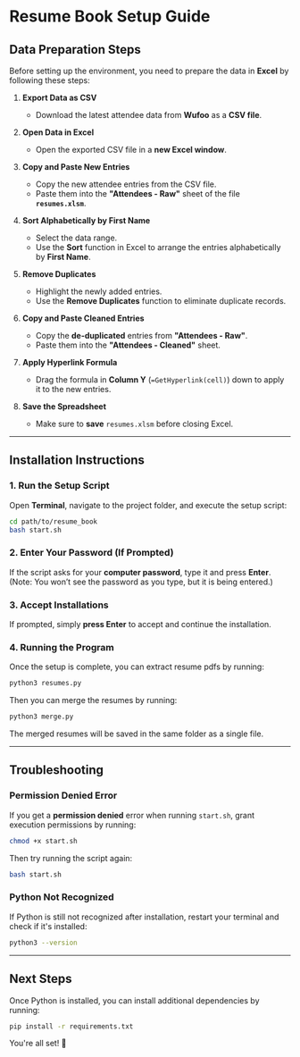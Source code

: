 # Resume Book Setup Guide

## Data Preparation Steps

Before setting up the environment, you need to prepare the data in **Excel** by following these steps:

1. **Export Data as CSV**

   - Download the latest attendee data from **Wufoo** as a **CSV file**.

2. **Open Data in Excel**

   - Open the exported CSV file in a **new Excel window**.

3. **Copy and Paste New Entries**

   - Copy the new attendee entries from the CSV file.
   - Paste them into the **"Attendees - Raw"** sheet of the file **`resumes.xlsm`**.

4. **Sort Alphabetically by First Name**

   - Select the data range.
   - Use the **Sort** function in Excel to arrange the entries alphabetically by **First Name**.

5. **Remove Duplicates**

   - Highlight the newly added entries.
   - Use the **Remove Duplicates** function to eliminate duplicate records.

6. **Copy and Paste Cleaned Entries**

   - Copy the **de-duplicated** entries from **"Attendees - Raw"**.
   - Paste them into the **"Attendees - Cleaned"** sheet.

7. **Apply Hyperlink Formula**

   - Drag the formula in **Column Y** (`=GetHyperlink(cell)`) down to apply it to the new entries.

8. **Save the Spreadsheet**
   - Make sure to **save** `resumes.xlsm` before closing Excel.

---

## Installation Instructions

### 1. Run the Setup Script

Open **Terminal**, navigate to the project folder, and execute the setup script:

```sh
cd path/to/resume_book
bash start.sh
```

### 2. Enter Your Password (If Prompted)

If the script asks for your **computer password**, type it and press **Enter**.  
(Note: You won’t see the password as you type, but it is being entered.)

### 3. Accept Installations

If prompted, simply **press Enter** to accept and continue the installation.

### 4. Running the Program

Once the setup is complete, you can extract resume pdfs by running:

```sh
python3 resumes.py
```

Then you can merge the resumes by running:

```sh
python3 merge.py
```

The merged resumes will be saved in the same folder as a single file.

---

## Troubleshooting

### Permission Denied Error

If you get a **permission denied** error when running `start.sh`, grant execution permissions by running:

```sh
chmod +x start.sh
```

Then try running the script again:

```sh
bash start.sh
```

### Python Not Recognized

If Python is still not recognized after installation, restart your terminal and check if it's installed:

```sh
python3 --version
```

---

## Next Steps

Once Python is installed, you can install additional dependencies by running:

```sh
pip install -r requirements.txt
```

You're all set! 🚀
